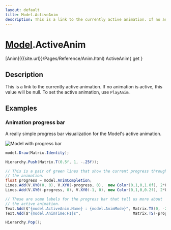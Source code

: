 ```yaml
---
layout: default
title: Model.ActiveAnim
description: This is a link to the currently active animation. If no animation is active, this value will be null. To set the active animation, use PlayAnim.
---
```

# [Model]({{site.url}}/Pages/Reference/Model.html).ActiveAnim

<div class='signature' markdown='1'>
[Anim]({{site.url}}/Pages/Reference/Anim.html) ActiveAnim{ get }
</div>

## Description
This is a link to the currently active animation. If no
animation is active, this value will be null. To set the active
animation, use `PlayAnim`.


## Examples

### Animation progress bar
A really simple progress bar visualization for the Model's active
animation.

![Model with progress bar]({{site.screen_url}}/AnimProgress.jpg)
```csharp
model.Draw(Matrix.Identity);

Hierarchy.Push(Matrix.T(0.5f, 1, -.25f));

// This is a pair of green lines that show the current progress through
// the animation.
float progress = model.AnimCompletion;
Lines.Add(V.XY0(0, 0), V.XY0(-progress, 0),  new Color(0,1,0,1.0f), 2*U.cm);
Lines.Add(V.XY0(-progress, 0), V.XY0(-1, 0), new Color(0,1,0,0.2f), 2*U.cm);

// These are some labels for the progress bar that tell us more about
// the active animation.
Text.Add($"{model.ActiveAnim.Name} : {model.AnimMode}", Matrix.TS(0, -2*U.cm, 0, 3),        TextAlign.TopLeft);
Text.Add($"{model.AnimTime:F1}s",                       Matrix.TS(-progress, 2*U.cm, 0, 3), TextAlign.BottomCenter);

Hierarchy.Pop();
```

